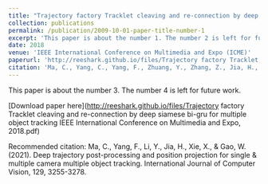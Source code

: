 ```yaml
---
title: "Trajectory factory Tracklet cleaving and re-connection by deep siamese bi-gru for multiple object tracking"
collection: publications
permalink: /publication/2009-10-01-paper-title-number-1
excerpt: 'This paper is about the number 1. The number 2 is left for future work.'
date: 2018
venue: 'IEEE International Conference on Multimedia and Expo (ICME)'
paperurl: 'http://reeshark.github.io/files/Trajectory factory Tracklet cleaving and re-connection by deep siamese bi-gru for multiple object tracking IEEE International Conference on Multimedia and Expo, 2018.pdf'
citation: 'Ma, C., Yang, C., Yang, F., Zhuang, Y., Zhang, Z., Jia, H., & Xie, X. (2018, July). Trajectory factory: Tracklet cleaving and re-connection by deep siamese bi-gru for multiple object tracking. In 2018 IEEE International Conference on Multimedia and Expo (ICME) (pp. 1-6). IEEE.'
---
```


This paper is about the number 3. The number 4 is left for future work.

[Download paper here](http://reeshark.github.io/files/Trajectory factory Tracklet cleaving and re-connection by deep siamese bi-gru for multiple object tracking IEEE International Conference on Multimedia and Expo, 2018.pdf)

Recommended citation: Ma, C., Yang, F., Li, Y., Jia, H., Xie, X., & Gao, W. (2021). Deep trajectory post-processing and position projection for single & multiple camera multiple object tracking. International Journal of Computer Vision, 129, 3255-3278.
